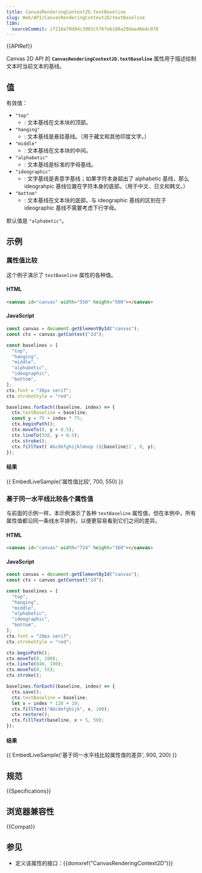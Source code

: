 ```yaml
---
title: CanvasRenderingContext2D.textBaseline
slug: Web/API/CanvasRenderingContext2D/textBaseline
l10n:
  sourceCommit: 1f216a70d94c3901c5767e6108a29daa48edc070
---
```


{{APIRef}}

Canvas 2D API 的 **`CanvasRenderingContext2D.textBaseline`** 属性用于描述绘制文本时当前文本的基线。

## 值

有效值：

- `"top"`
  - : 文本基线在文本块的顶部。
- `"hanging"`
  - : 文本基线是悬挂基线。（用于藏文和其他印度文字。）
- `"middle"`
  - : 文本基线在文本块的中间。
- `"alphabetic"`
  - : 文本基线是标准的字母基线。
- `"ideographic"`
  - : 文字基线是表意字基线；如果字符本身超出了 alphabetic 基线，那么 ideograhpic 基线位置在字符本身的底部。（用于中文、日文和韩文。）
- `"bottom"`
  - : 文本基线在文本块的底部。与 ideographic 基线的区别在于 ideographic 基线不需要考虑下行字母。

默认值是 `"alphabetic"`。

## 示例

### 属性值比较

这个例子演示了 `textBaseline` 属性的各种值。

#### HTML

```html
<canvas id="canvas" width="550" height="500"></canvas>
```

#### JavaScript

```js
const canvas = document.getElementById("canvas");
const ctx = canvas.getContext("2d");

const baselines = [
  "top",
  "hanging",
  "middle",
  "alphabetic",
  "ideographic",
  "bottom",
];
ctx.font = "36px serif";
ctx.strokeStyle = "red";

baselines.forEach((baseline, index) => {
  ctx.textBaseline = baseline;
  const y = 75 + index * 75;
  ctx.beginPath();
  ctx.moveTo(0, y + 0.5);
  ctx.lineTo(550, y + 0.5);
  ctx.stroke();
  ctx.fillText(`Abcdefghijklmnop (${baseline})`, 0, y);
});
```

#### 结果

{{ EmbedLiveSample('属性值比较', 700, 550) }}

### 基于同一水平线比较各个属性值

与前面的示例一样，本示例演示了各种 `textBaseline` 属性值，但在本例中，所有属性值都沿同一条线水平排列，以便更容易看到它们之间的差异。

#### HTML

```html
<canvas id="canvas" width="724" height="160"></canvas>
```

#### JavaScript

```js
const canvas = document.getElementById("canvas");
const ctx = canvas.getContext("2d");

const baselines = [
  "top",
  "hanging",
  "middle",
  "alphabetic",
  "ideographic",
  "bottom",
];
ctx.font = "20px serif";
ctx.strokeStyle = "red";

ctx.beginPath();
ctx.moveTo(0, 100);
ctx.lineTo(840, 100);
ctx.moveTo(0, 55);
ctx.stroke();

baselines.forEach((baseline, index) => {
  ctx.save();
  ctx.textBaseline = baseline;
  let x = index * 120 + 10;
  ctx.fillText("Abcdefghijk", x, 100);
  ctx.restore();
  ctx.fillText(baseline, x + 5, 50);
});
```

#### 结果

{{ EmbedLiveSample('基于同一水平线比较属性值的差异', 900, 200) }}

## 规范

{{Specifications}}

## 浏览器兼容性

{{Compat}}

## 参见

- 定义该属性的接口：{{domxref("CanvasRenderingContext2D")}}
